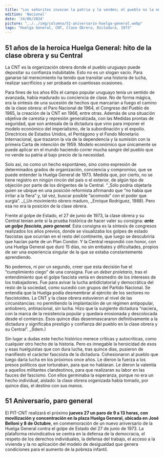 ```yaml
---
title: "Los señoritos invocan la patria y la venden; el pueblo no la nombra siquiera, pero la compra con su sangre y la salva."
edition: 'Nacional'
date: '24/06/2024'
picture: "../../img/columna/51-aniversario-huelga-general.webp"
tags: "Huelga General, CNT, Clase Obrera, Dictadura, 1973"
---
```

## 51 años de la heroica Huelga General: hito de la clase obrera y su Central

La CNT es la organización obrera donde el pueblo uruguayo puede depositar su confianza indubitable. Esto no es un slogan vacío. Para ganarse tal merecimiento ha tenido que transitar una historia de lucha, realizar sacrificios y ser probada en cuantiosas ocasiones.

Para fines de los años 60s el campo popular uruguayo tenía un sentido de avanzada, había madurado su conciencia de clase. No de forma mágica, era la síntesis de una sucesión de hechos que marcarían a fuego el camino de la clase obrera: el Paro Nacional de 1964, el Congreso del Pueblo de 1965, la creación de la CNT en 1966, entre otras. Además de una situación objetiva de carestía y represión generalizada, con las Medidas prontas de seguridad, que son antesala de la dictadura que vino para imponer el modelo económico del imperialismo, de la subordinación y el expolio. Directrices de Estados Unidos, el Pentágono y el Fondo Monetario Internacional, que trazaron la vía de la dependencia y la sumisión con la primera Carta de intención de 1959. Modelo económico que únicamente se puede aplicar en el mundo haciendo correr mucha sangre del pueblo que no vende su patria al bajo precio de la necesidad.

Solo así, no como un hecho espontáneo, sino como expresión de determinados grados de organización, conciencia y compromiso, que se puede entender la Huelga General de 1973. Medida que, por cierto, no se tiene registro en ningún rincón del país o el exterior, de algún tipo de objeción por parte de los dirigentes de la Central. “_Sólo podría objetarla quien se ubique en una posición reformista afirmando que “no había que irritar a la fiera” y, tal vez, buscar posible “acomodo” con el poder que surgía”. _(_Un movimiento obrero maduro, _Enrique Rodriguez, 1988). Pero esa no era la posición de la clase obrera.

Frente al golpe de Estado, el 27 de junio de 1973, la clase obrera y su Central tenían ante sí la prueba histórica de hacer valer su consigna: **_ante un golpe fascista, paro general_**. Esta consigna es la síntesis de congresos realizados los años previos, donde se visualizaba los golpes de estado fascistas que ocurrían en el resto del continente, que luego se descubriría que hacían parte de un Plan Condor. Y la Central respondió con honor, con una Huelga General que duró 15 días, no sin embates y dificultades, propios de ser una experiencia singular de la que se estaba constantemente aprendiendo.

No podemos, ni por un segundo, creer que esta decisión fue el “cumplimiento ciego” de una consigna. Fue un _deber proletario_, tras el entendimiento que el golpe fascista venía en desmedro de los intereses de los trabajadores. Fue para avivar la lucha antidictatorial y democrática del resto de la sociedad, como sucedió con grupos del Partido Nacional. Se entendía que la Huelga podía desmembrar al ejército de los sectores no fascistoides. La CNT y la clase obrera estuvieron al nivel de las circunstancias: no permitiendo la implantación de un régimen antipopular, antiobrero, antinacional, sin lucha. Hizo que la surgiente dictadura “naciera_ con la marca de la resistencia popular y quedara erosionada y descolocada desde el comienzo. Esos quince días desenmascararon definitivamente a la dictadura y significaba prestigio y confianza del pueblo en la clase obrera y su Central”. _(Ídem.)

Sin lugar a dudas este hecho histórico merece críticas y autocríticas, como cualquier otro hecho de la historia. Pero es innegable la heroicidad de esos y esas huelguistas que con dura lucha, tras quince días, pusieron de manifiesto el carácter fascsista de la dictadura. Cohesionaron al pueblo que luego daría lucha en los próximos once años. Le dieron la fuerza a los presos políticos que torturaban, para que no hablaran. Le dieron la valentía a aquellos militantes clandestinos, para que realizaran su labor en las fauces del fascismo. Con ellos germinaba la esperanza, porque no era un hecho individual, aislado: la clase obrera organizada había tomado, por quince días, el destino con sus manos.


## 51 Aniversario, paro general

El PIT-CNT realizará el próximo **jueves 27 un paro de 9 a 13 horas, con movilización y concentración en la plaza Huelga General, ubicada en José Belloni y 8 de Octubre**, en conmemoración de un nuevo aniversario de la Huelga General contra el golpe de Estado del 27 de junio de 1973. La plataforma reivindicativa se centra en la defensa de la democracia, el respeto de los derechos individuales, la defensa del trabajo, el acceso a la vivienda y la no aplicación del modelo de desigualdad que genera condiciones para el aumento de la pobreza infantil.
